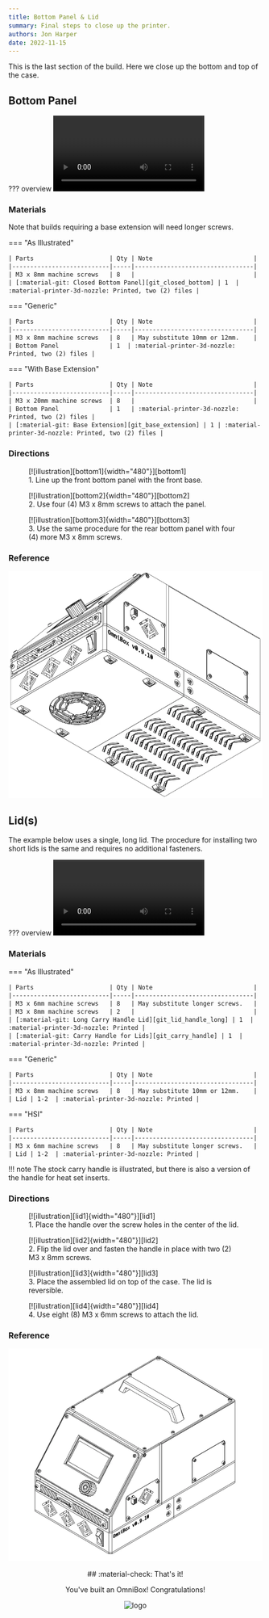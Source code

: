 ```yaml
---
title: Bottom Panel & Lid
summary: Final steps to close up the printer.
authors: Jon Harper
date: 2022-11-15
---
```


This is the last section of the build. Here we close up the bottom and top of the case.

## Bottom Panel

??? overview
    <video controls="">
        <source src="https://jon-harper.github.io/OmniBox/video/0.9.9/bottom.mp4" type="video/mp4">
    </video>

### Materials

Note that builds requiring a base extension will need longer screws.

=== "As Illustrated"

    | Parts                     | Qty | Note                            |
    |---------------------------|-----|---------------------------------|
    | M3 x 8mm machine screws   | 8   |                                 |
    | [:material-git: Closed Bottom Panel][git_closed_bottom] | 1  | :material-printer-3d-nozzle: Printed, two (2) files |

=== "Generic"

    | Parts                     | Qty | Note                            |
    |---------------------------|-----|---------------------------------|
    | M3 x 8mm machine screws   | 8   | May substitute 10mm or 12mm.    |
    | Bottom Panel              | 1  | :material-printer-3d-nozzle: Printed, two (2) files |

=== "With Base Extension"

    | Parts                     | Qty | Note                            |
    |---------------------------|-----|---------------------------------|
    | M3 x 20mm machine screws  | 8   |                                 |
    | Bottom Panel              | 1   | :material-printer-3d-nozzle: Printed, two (2) files |
    | [:material-git: Base Extension][git_base_extension] | 1 | :material-printer-3d-nozzle: Printed, two (2) files |

### Directions
                                                            
<figure markdown>
  [![illustration][bottom1]{width="480"}][bottom1]
  <figcaption>1. Line up the front bottom panel with the front base.</figcaption>
</figure>

<figure markdown>
  [![illustration][bottom2]{width="480"}][bottom2]
  <figcaption>2. Use four (4) M3 x 8mm screws to attach the panel.</figcaption>
</figure>

<figure markdown>
  [![illustration][bottom3]{width="480"}][bottom3]
  <figcaption>3. Use the same procedure for the rear bottom panel with four (4) more M3 x 8mm screws.</figcaption>
</figure>

### Reference

![illustration][bottom_final]

## Lid(s)

The example below uses a single, long lid. The procedure for installing two short lids is the same and requires no additional fasteners.

??? overview
    <video controls="">
        <source src="https://jon-harper.github.io/OmniBox/video/0.9.9/lid.mp4" type="video/mp4">
    </video>

### Materials

=== "As Illustrated"

    | Parts                     | Qty | Note                            |
    |---------------------------|-----|---------------------------------|
    | M3 x 6mm machine screws   | 8   | May substitute longer screws.   |
    | M3 x 8mm machine screws   | 2   |                                 |
    | [:material-git: Long Carry Handle Lid][git_lid_handle_long] | 1  | :material-printer-3d-nozzle: Printed |
    | [:material-git: Carry Handle for Lids][git_carry_handle] | 1  | :material-printer-3d-nozzle: Printed |

=== "Generic"

    | Parts                     | Qty | Note                            |
    |---------------------------|-----|---------------------------------|
    | M3 x 8mm machine screws   | 8   | May substitute 10mm or 12mm.    |
    | Lid | 1-2  | :material-printer-3d-nozzle: Printed |

=== "HSI"

    | Parts                     | Qty | Note                            |
    |---------------------------|-----|---------------------------------|
    | M3 x 6mm machine screws   | 8   | May substitute longer screws.   |
    | Lid | 1-2  | :material-printer-3d-nozzle: Printed |

!!! note
    The stock carry handle is illustrated, but there is also a version of the handle for heat set inserts.

### Directions
                                                            
<figure markdown>
  [![illustration][lid1]{width="480"}][lid1]
  <figcaption>1. Place the handle over the screw holes in the center of the lid.</figcaption>
</figure>

<figure markdown>
  [![illustration][lid2]{width="480"}][lid2]
  <figcaption>2. Flip the lid over and fasten the handle in place with two (2) M3 x 8mm screws.</figcaption>
</figure>

<figure markdown>
  [![illustration][lid3]{width="480"}][lid3]
  <figcaption>3. Place the assembled lid on top of the case. The lid is reversible.</figcaption>
</figure>

<figure markdown>
  [![illustration][lid4]{width="480"}][lid4]
  <figcaption>4. Use eight (8) M3 x 6mm screws to attach the lid.</figcaption>
</figure>

### Reference

![illustration][lid_final]

<div align="center" markdown>
## :material-check: That's it!
   
You've built an OmniBox! Congratulations!

![logo][logo]
</div>

[lid1]: ../img/assembly/panels/lid/lid1.webp
[lid2]: ../img/assembly/panels/lid/lid2.webp
[lid3]: ../img/assembly/panels/lid/lid3.webp
[lid4]: ../img/assembly/panels/lid/lid4.webp
[lid_final]: ../img/assembly/panels/lid/lid_final.webp
[bottom1]: ../img/assembly/panels/bottom/bottom1.webp
[bottom2]: ../img/assembly/panels/bottom/bottom2.webp
[bottom3]: ../img/assembly/panels/bottom/bottom3.webp
[bottom_final]: ../img/assembly/panels/bottom/bottom_final.webp
[logo]: ../img/favicon.webp
